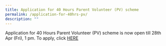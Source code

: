 ```yaml
---
title: Application for 40 Hours Parent Volunteer (PV) scheme
permalink: /application-for-40hrs-pv/
description: ""
---
```

<p>Application for 40 Hours Parent Volunteer (PV) scheme is now open till 28th Apr (Fri), 1 pm. To apply, click <a href="https://drive.google.com/file/d/1yj9NjdGxk9nkdqJN7h3HofectJjt4uLq/view?usp=sharing" rel="noopener">HERE</a></p>